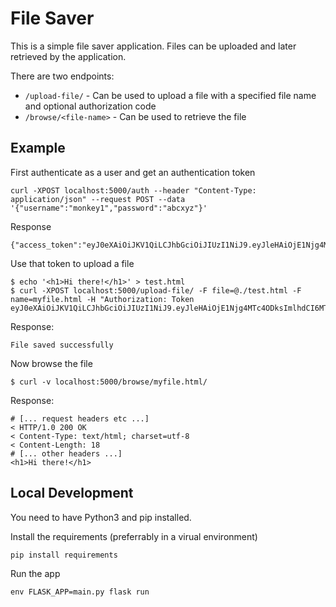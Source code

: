 
# File Saver

This is a simple file saver application.
Files can be uploaded and later retrieved by the application.

There are two endpoints:       
- `/upload-file/` - Can be used to upload a file with a specified file name and optional authorization code
- `/browse/<file-name>` - Can be used to retrieve the file


## Example

First authenticate as a user and get an authentication token
```
curl -XPOST localhost:5000/auth --header "Content-Type: application/json" --request POST --data '{"username":"monkey1","password":"abcxyz"}'
```
Response
```
{"access_token":"eyJ0eXAiOiJKV1QiLCJhbGciOiJIUzI1NiJ9.eyJleHAiOjE1Njg4MTc4ODksImlhdCI6MTU2ODgxNzU4OSwibmJmIjoxNTY4ODE3NTg5LCJpZGVudGl0eSI6MX0.8F4CJHvlVKR5d3Sov7M03SM4h96nSYQWpe2fFkQv1FY"}
```

Use that token to upload a file
```
$ echo '<h1>Hi there!</h1>' > test.html
$ curl -XPOST localhost:5000/upload-file/ -F file=@./test.html -F name=myfile.html -H "Authorization: Token eyJ0eXAiOiJKV1QiLCJhbGciOiJIUzI1NiJ9.eyJleHAiOjE1Njg4MTc4ODksImlhdCI6MTU2ODgxNzU4OSwibmJmIjoxNTY4ODE3NTg5LCJpZGVudGl0eSI6MX0.8F4CJHvlVKR5d3Sov7M03SM4h96nSYQWpe2fFkQv1FY"
```
Response:
```
File saved successfully
```

Now browse the file
```
$ curl -v localhost:5000/browse/myfile.html/
```
Response:
```
# [... request headers etc ...]
< HTTP/1.0 200 OK
< Content-Type: text/html; charset=utf-8
< Content-Length: 18
# [... other headers ...]
<h1>Hi there!</h1>
```


## Local Development

You need to have Python3 and pip installed.

Install the requirements (preferrably in a virual environment)
```
pip install requirements
```

Run the app
```
env FLASK_APP=main.py flask run
```

